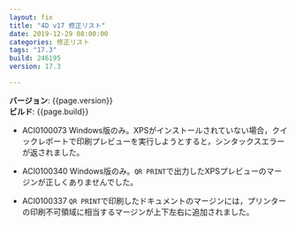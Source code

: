 ```yaml
---
layout: fix
title: "4D v17 修正リスト"
date: 2019-12-29 08:00:00
categories: 修正リスト
tags: "17.3"  
build: 246195
version: 17.3

---
```


**バージョン**: {{page.version}}  
**ビルド**: {{page.build}}  

* ACI0100073 Windows版のみ。XPSがインストールされていない場合，クイックレポートで印刷プレビューを実行しようとすると，シンタックスエラーが返されました。

* ACI0100340 Windows版のみ。``QR PRINT``で出力したXPSプレビューのマージンが正しくありませんでした。

* ACI0100337 ``QR PRINT``で印刷したドキュメントのマージンには，プリンターの印刷不可領域に相当するマージンが上下左右に追加されました。
